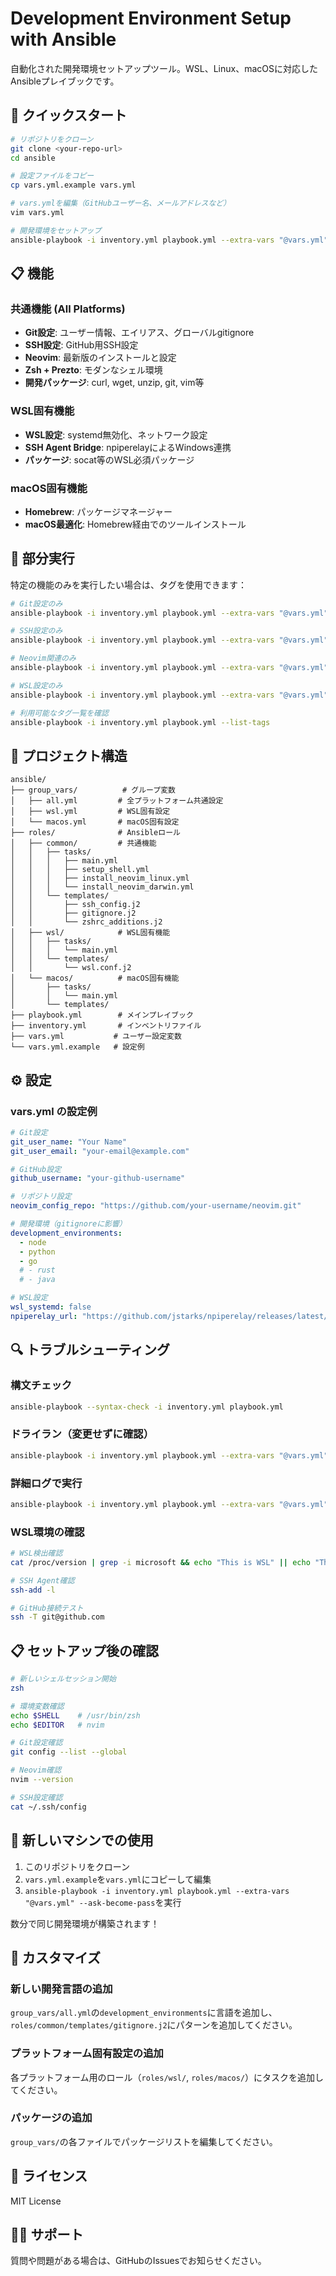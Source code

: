 # Development Environment Setup with Ansible

自動化された開発環境セットアップツール。WSL、Linux、macOSに対応したAnsibleプレイブックです。

## 🚀 クイックスタート

```bash
# リポジトリをクローン
git clone <your-repo-url>
cd ansible

# 設定ファイルをコピー
cp vars.yml.example vars.yml

# vars.ymlを編集（GitHubユーザー名、メールアドレスなど）
vim vars.yml

# 開発環境をセットアップ
ansible-playbook -i inventory.yml playbook.yml --extra-vars "@vars.yml" --ask-become-pass
```

## 📋 機能

### 共通機能 (All Platforms)
- **Git設定**: ユーザー情報、エイリアス、グローバルgitignore
- **SSH設定**: GitHub用SSH設定
- **Neovim**: 最新版のインストールと設定
- **Zsh + Prezto**: モダンなシェル環境
- **開発パッケージ**: curl, wget, unzip, git, vim等

### WSL固有機能
- **WSL設定**: systemd無効化、ネットワーク設定
- **SSH Agent Bridge**: npiperelayによるWindows連携
- **パッケージ**: socat等のWSL必須パッケージ

### macOS固有機能
- **Homebrew**: パッケージマネージャー
- **macOS最適化**: Homebrew経由でのツールインストール

## 🔧 部分実行

特定の機能のみを実行したい場合は、タグを使用できます：

```bash
# Git設定のみ
ansible-playbook -i inventory.yml playbook.yml --extra-vars "@vars.yml" --ask-become-pass --tags git

# SSH設定のみ
ansible-playbook -i inventory.yml playbook.yml --extra-vars "@vars.yml" --ask-become-pass --tags ssh

# Neovim関連のみ
ansible-playbook -i inventory.yml playbook.yml --extra-vars "@vars.yml" --ask-become-pass --tags neovim

# WSL設定のみ
ansible-playbook -i inventory.yml playbook.yml --extra-vars "@vars.yml" --ask-become-pass --tags wsl

# 利用可能なタグ一覧を確認
ansible-playbook -i inventory.yml playbook.yml --list-tags
```

## 📁 プロジェクト構造

```
ansible/
├── group_vars/          # グループ変数
│   ├── all.yml         # 全プラットフォーム共通設定
│   ├── wsl.yml         # WSL固有設定
│   └── macos.yml       # macOS固有設定
├── roles/              # Ansibleロール
│   ├── common/         # 共通機能
│   │   ├── tasks/
│   │   │   ├── main.yml
│   │   │   ├── setup_shell.yml
│   │   │   ├── install_neovim_linux.yml
│   │   │   └── install_neovim_darwin.yml
│   │   └── templates/
│   │       ├── ssh_config.j2
│   │       ├── gitignore.j2
│   │       └── zshrc_additions.j2
│   ├── wsl/            # WSL固有機能
│   │   ├── tasks/
│   │   │   └── main.yml
│   │   └── templates/
│   │       └── wsl.conf.j2
│   └── macos/          # macOS固有機能
│       ├── tasks/
│       │   └── main.yml
│       └── templates/
├── playbook.yml        # メインプレイブック
├── inventory.yml       # インベントリファイル
├── vars.yml           # ユーザー設定変数
└── vars.yml.example   # 設定例
```

## ⚙️ 設定

### vars.yml の設定例

```yaml
# Git設定
git_user_name: "Your Name"
git_user_email: "your-email@example.com"

# GitHub設定
github_username: "your-github-username"

# リポジトリ設定
neovim_config_repo: "https://github.com/your-username/neovim.git"

# 開発環境（gitignoreに影響）
development_environments:
  - node
  - python
  - go
  # - rust
  # - java

# WSL設定
wsl_systemd: false
npiperelay_url: "https://github.com/jstarks/npiperelay/releases/latest/download/npiperelay_windows_amd64.zip"
```

## 🔍 トラブルシューティング

### 構文チェック
```bash
ansible-playbook --syntax-check -i inventory.yml playbook.yml
```

### ドライラン（変更せずに確認）
```bash
ansible-playbook -i inventory.yml playbook.yml --extra-vars "@vars.yml" --check --diff --ask-become-pass
```

### 詳細ログで実行
```bash
ansible-playbook -i inventory.yml playbook.yml --extra-vars "@vars.yml" --ask-become-pass -v
```

### WSL環境の確認
```bash
# WSL検出確認
cat /proc/version | grep -i microsoft && echo "This is WSL" || echo "This is not WSL"

# SSH Agent確認
ssh-add -l

# GitHub接続テスト
ssh -T git@github.com
```

## 📋 セットアップ後の確認

```bash
# 新しいシェルセッション開始
zsh

# 環境変数確認
echo $SHELL    # /usr/bin/zsh
echo $EDITOR   # nvim

# Git設定確認
git config --list --global

# Neovim確認
nvim --version

# SSH設定確認
cat ~/.ssh/config
```

## 🔄 新しいマシンでの使用

1. このリポジトリをクローン
2. `vars.yml.example`を`vars.yml`にコピーして編集
3. `ansible-playbook -i inventory.yml playbook.yml --extra-vars "@vars.yml" --ask-become-pass`を実行

数分で同じ開発環境が構築されます！

## 🤝 カスタマイズ

### 新しい開発言語の追加
`group_vars/all.yml`の`development_environments`に言語を追加し、`roles/common/templates/gitignore.j2`にパターンを追加してください。

### プラットフォーム固有設定の追加
各プラットフォーム用のロール（`roles/wsl/`, `roles/macos/`）にタスクを追加してください。

### パッケージの追加
`group_vars/`の各ファイルでパッケージリストを編集してください。

## 📝 ライセンス

MIT License

## 🙋‍♂️ サポート

質問や問題がある場合は、GitHubのIssuesでお知らせください。
